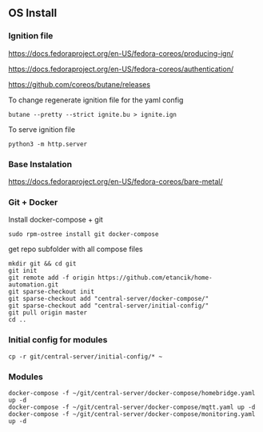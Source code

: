 ## OS Install

### Ignition file

https://docs.fedoraproject.org/en-US/fedora-coreos/producing-ign/

https://docs.fedoraproject.org/en-US/fedora-coreos/authentication/

https://github.com/coreos/butane/releases

To change regenerate ignition file for the yaml config
```shell
butane --pretty --strict ignite.bu > ignite.ign
```
To serve ignition file
```shell
python3 -m http.server
```

### Base Instalation

https://docs.fedoraproject.org/en-US/fedora-coreos/bare-metal/

### Git + Docker 

Install docker-compose + git
```shell
sudo rpm-ostree install git docker-compose
```
get repo subfolder with all compose files
```shell
mkdir git && cd git
git init
git remote add -f origin https://github.com/etancik/home-automation.git
git sparse-checkout init
git sparse-checkout add "central-server/docker-compose/"
git sparse-checkout add "central-server/initial-config/"
git pull origin master
cd ..
```

### Initial config for modules
```shell
cp -r git/central-server/initial-config/* ~
```

### Modules
```shell
docker-compose -f ~/git/central-server/docker-compose/homebridge.yaml up -d
docker-compose -f ~/git/central-server/docker-compose/mqtt.yaml up -d
docker-compose -f ~/git/central-server/docker-compose/monitoring.yaml up -d
```
